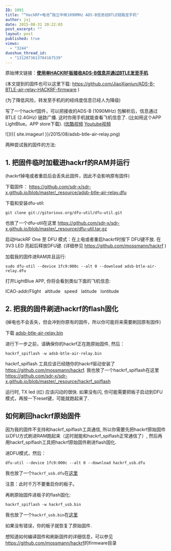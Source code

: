 ```yaml
---
ID: 1091
title: "“HackRF+电池”独立中继1090MHz ADS-B信息经BTLE链路至手机"
author: jxj
date: 2015-08-31 20:22:03
post_excerpt: ""
layout: post
published: true
views:
  - "3244"
duoshuo_thread_id:
  - "1312073613704167539"
---
```

原始博文链接：<a href="http://sdr-x.github.io/%E4%BD%BF%E7%94%A8%E5%8D%95HACKRF%E6%9D%BF%E6%8E%A5%E6%94%B6ADS-B%E4%BF%A1%E6%81%AF%E5%B9%B6%E9%80%9A%E8%BF%87BTLE%E5%8F%91%E8%87%B3%E6%89%8B%E6%9C%BA/"><strong class="final-path">使用单HACKRF板接收ADS-B信息并通过BTLE发至手机</strong></a>

(本文提到的固件也可以这里下载: <a href="https://github.com/JiaoXianjun/ADS-B-BTLE-air-relay-HACKRF-firmware">https://github.com/JiaoXianjun/ADS-B-BTLE-air-relay-HACKRF-firmware</a> )

(为了降低风险，转发至手机的的经纬度信息已经人为降级)

写了一个hackrf固件，可以把接收的ADS-B (1090MHz) 包解析后，信息通过BTLE (2.4GHz) 链路广播. 这时你用手机就能查看飞机信息了. (比如用这个APP LightBlue。APP store下载). ([优酷视频](http://v.youku.com/v_show/id_XMTI4MjY2NDc0OA==.html) [Youtube视频](https://youtu.be/MqX74sk-sa4)

![]({{ site.imageurl }}/2015/08/adsb-btle-air-relay.png)

两种尝试我的固件的方法:

## 1. 把固件临时加载进hackrf的RAM并运行

(hackrf掉电或者重启后会丢失此固件，因此不会影响原有固件)

下载固件： <https://github.com/sdr-x/sdr-x.github.io/blob/master/_resource/adsb-btle-air-relay.dfu>

下载和安装dfu-util:

	git clone git://gitorious.org/dfu-util/dfu-util.git

也放了一个dfu-util在这里 <https://github.com/sdr-x/sdr-x.github.io/blob/master/_resource/dfu-util.tar.gz>

启动HackRF One 至 DFU 模式：在上电或者重启hackrf时按下 DFU键不放. 在 3V3 LED 亮起后释放DFU键. (详细参见 <https://github.com/mossmann/hackrf> )

加载我的固件进RAM并且运行:

	sudo dfu-util --device 1fc9:000c --alt 0 --download adsb-btle-air-relay.dfu

打开LightBlue APP, 你将会看到类似下面的飞机信息:

ICAO-addr/Flight   altitude   speed   latitude   lontitude

## 2. 把我的固件刷进hackrf的flash固化

(掉电也不会丢失，但会冲到你原有的固件，所以你可能将来需要刷回原有固件)

下载 [adsb-btle-air-relay.bin](https://github.com/sdr-x/sdr-x.github.io/blob/master/_resource/adsb-btle-air-relay.bin)

进行下一步之前，请确保你的hackrf正在跑原始固件, 然后：

	hackrf_spiflash -w adsb-btle-air-relay.bin

hackrf_spiflash 工具应该已经随你的hackrf驱动安装了 <https://github.com/mossmann/hackrf>. 我也放了一个hackrf_spiflash在这里  <https://github.com/sdr-x/sdr-x.github.io/blob/master/_resource/hackrf_spiflash>


运行时, TX led (红) 应该闪动的很快. 如果没有闪, 你可能需要把板子启动到DFU模式，再按一下reset键，可能就跑起来了.

## 如何刷回hackrf原始固件

因为我的固件不支持和hackrf_spiflash工具通信, 所以你需要先把hackrf原始固件以DFU方式刷进RAM跑起来（这时就能和hackrf_spiflash正常通信了）, 然后再用hackrf_spiflash工具把hackrf原始固件刷进flash固化.

进DFU模式，然后：

	dfu-util --device 1fc9:000c --alt 0 --download hackrf_usb.dfu

我也放了一个`hackrf_usb.dfu`在[这里](https://github.com/sdr-x/sdr-x.github.io/blob/master/_resource/hackrf_usb.dfu)

注意：此时千万不要重启你的板子。

再刷原始固件进板子的flash固化:

	hackrf_spiflash -w hackrf_usb.bin

我也放了一个`hackrf_usb.bin`在[这里](https://github.com/sdr-x/sdr-x.github.io/blob/master/_resource/hackrf_usb.bin)

如果没有错误，你的板子就恢复了原始固件.

想知道如何编译固件和刷新固件的详细信息，可以参见<https://github.com/mossmann/hackrf>的firmware目录
